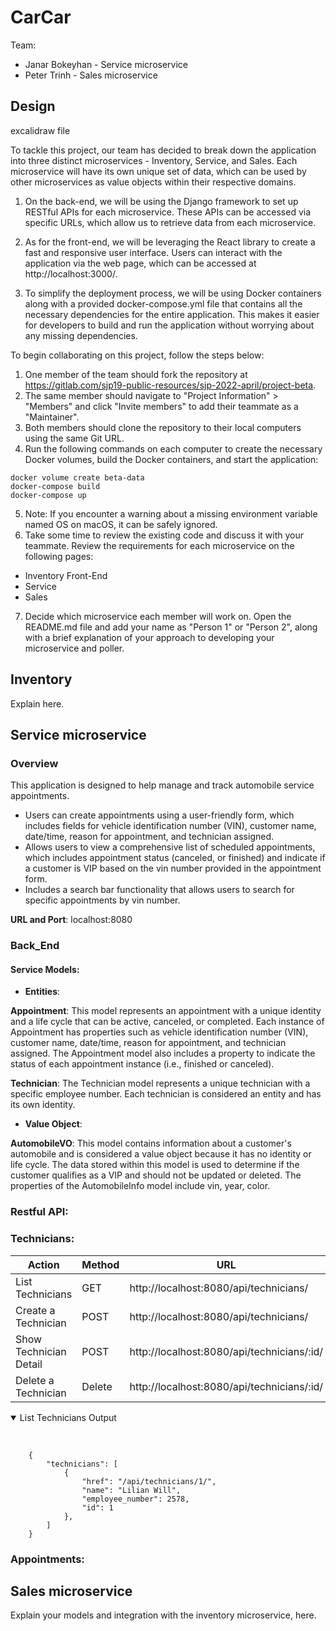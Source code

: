 # CarCar

Team:

* Janar Bokeyhan - Service microservice
* Peter Trinh - Sales microservice

## Design

excalidraw file


To tackle this project, our team has decided to break down the application into three distinct microservices - Inventory, Service, and Sales. Each microservice will have its own unique set of data, which can be used by other microservices as value objects within their respective domains.

1. On the back-end, we will be using the Django framework to set up RESTful APIs for each microservice. These APIs can be accessed via specific URLs, which allow us to retrieve data from each microservice.

2. As for the front-end, we will be leveraging the React library to create a fast and responsive user interface. Users can interact with the application via the web page, which can be accessed at http://localhost:3000/.

3. To simplify the deployment process, we will be using Docker containers along with a provided docker-compose.yml file that contains all the necessary dependencies for the entire application. This makes it easier for developers to build and run the application without worrying about any missing dependencies.


To begin collaborating on this project, follow the steps below:

1. One member of the team should fork the repository at https://gitlab.com/sjp19-public-resources/sjp-2022-april/project-beta.
2. The same member should navigate to "Project Information" > "Members" and click "Invite members" to add their teammate as a "Maintainer".
3. Both members should clone the repository to their local computers using the same Git URL.
4. Run the following commands on each computer to create the necessary Docker volumes, build the Docker containers, and start the application:
```
docker volume create beta-data
docker-compose build
docker-compose up
```
5. Note: If you encounter a warning about a missing environment variable named OS on macOS, it can be safely ignored.
6. Take some time to review the existing code and discuss it with your teammate.
Review the requirements for each microservice on the following pages:
- Inventory Front-End
- Service
- Sales
7. Decide which microservice each member will work on.
Open the README.md file and add your name as "Person 1" or "Person 2", along with a brief explanation of your approach to developing your microservice and poller.


## Inventory

Explain here.

## Service microservice

### Overview

This application is designed to help manage and track automobile service appointments.
- Users can create appointments using a user-friendly form, which includes fields for vehicle identification number (VIN), customer name, date/time, reason for appointment, and technician assigned.
- Allows users to view a comprehensive list of scheduled appointments, which includes appointment status (canceled, or finished) and indicate if a customer is VIP based on the vin number provided in the appointment form.
- Includes a search bar functionality that allows users to search for specific appointments by vin number.

**URL and Port**: localhost:8080

### Back_End

#### Service Models:

- **Entities**:

**Appointment**: This model represents an appointment with a unique identity and a life cycle that can be active, canceled, or completed. Each instance of Appointment has properties such as vehicle identification number (VIN), customer name, date/time, reason for appointment, and technician assigned. The Appointment model also includes a property to indicate the status of each appointment instance (i.e., finished or canceled).

**Technician**: The Technician model represents a unique technician with a specific employee number. Each technician is considered an entity and has its own identity.

- **Value Object**:

**AutomobileVO**: This model contains information about a customer's automobile and is considered a value object because it has no identity or life cycle. The data stored within this model is used to determine if the customer qualifies as a VIP and should not be updated or deleted. The properties of the AutomobileInfo model include vin, year, color.

### Restful API:

### Technicians:
| Action             | Method   | URL |
|  ------------------| ----- | --------------------------------------|
| List Technicians      |  GET  |http://localhost:8080/api/technicians/ |
| Create a Technician   |  POST    |http://localhost:8080/api/technicians/ |
| Show Technician Detail|  POST   |http://localhost:8080/api/technicians/:id/ |
| Delete a Technician   |  Delete |http://localhost:8080/api/technicians/:id/ |

<details open>
<summary>List Technicians Output</summary>
<br>

```

    {
        "technicians": [
            {
                "href": "/api/technicians/1/",
                "name": "Lilian Will",
                "employee_number": 2578,
                "id": 1
            },
        ]
    }
```

</details>





### Appointments:

## Sales microservice

Explain your models and integration with the inventory
microservice, here.
